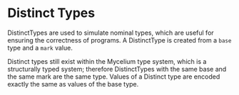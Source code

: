 # Distinct Types

DistinctTypes are used to simulate nominal types, which are useful for ensuring the correctness of programs.
A DistinctType is created from a `base` type and a `mark` value.

Distinct types still exist within the Mycelium type system, which is a structurally typed system; therefore DistinctTypes with the same base and the same mark are the same type.
Values of a Distinct type are encoded exactly the same as values of the base type.

